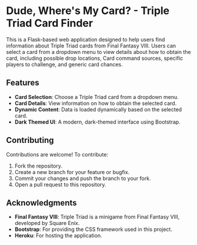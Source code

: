 # Dude, Where's My Card? - Triple Triad Card Finder

This is a Flask-based web application designed to help users find information about Triple Triad cards from Final Fantasy VIII. Users can select a card from a dropdown menu to view details about how to obtain the card, including possible drop locations, Card command sources, specific players to challenge, and generic card chances.

## Features

- **Card Selection**: Choose a Triple Triad card from a dropdown menu.
- **Card Details**: View information on how to obtain the selected card.
- **Dynamic Content**: Data is loaded dynamically based on the selected card.
- **Dark Themed UI**: A modern, dark-themed interface using Bootstrap.

## Contributing

Contributions are welcome! To contribute:

1. Fork the repository.
2. Create a new branch for your feature or bugfix.
3. Commit your changes and push the branch to your fork.
4. Open a pull request to this repository.

## Acknowledgments

- **Final Fantasy VIII**: Triple Triad is a minigame from Final Fantasy VIII, developed by Square Enix.
- **Bootstrap**: For providing the CSS framework used in this project.
- **Heroku**: For hosting the application.

